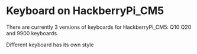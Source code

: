 # Keyboard on HackberryPi_CM5

There are currently 3 versions of keyboards for HackberryPi_CM5: Q10 Q20 and 9900 keyboards

Different keyboard has its own style
